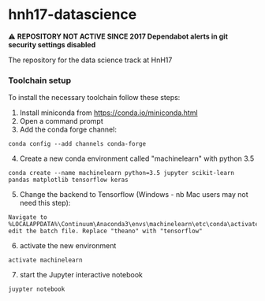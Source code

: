 # hnh17-datascience

:warning: **REPOSITORY NOT ACTIVE SINCE 2017 Dependabot alerts in git security settings disabled**

The repository for the data science track at HnH17

### Toolchain setup
To install the necessary toolchain follow these steps:
1. Install miniconda from https://conda.io/miniconda.html
2. Open a command prompt
3. Add the conda forge channel:
```
conda config --add channels conda-forge
```
4. Create a new conda environment called "machinelearn" with python 3.5
```
conda create --name machinelearn python=3.5 jupyter scikit-learn pandas matplotlib tensorflow keras
```
5. Change the backend to Tensorflow (Windows - nb Mac users may not need this step):
```
Navigate to %LOCALAPPDATA%\Continuum\Anaconda3\envs\machinelearn\etc\conda\activate.d
edit the batch file. Replace "theano" with "tensorflow"
```
6. activate the new environment
```
activate machinelearn
```
7. start the Jupyter interactive notebook
```
juypter notebook
```
